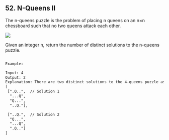 ## 52. N-Queens II

The n-queens puzzle is the problem of placing n queens on an n×n chessboard such that no two queens attack each other.

![](https://leetcode.com/static/images/problemset/8-queens.png)

Given an integer n, return the number of distinct solutions to the n-queens puzzle.

```html

Example:

Input: 4
Output: 2
Explanation: There are two distinct solutions to the 4-queens puzzle as shown below.
[
 [".Q..",  // Solution 1
  "...Q",
  "Q...",
  "..Q."],

 ["..Q.",  // Solution 2
  "Q...",
  "...Q",
  ".Q.."]
]
```